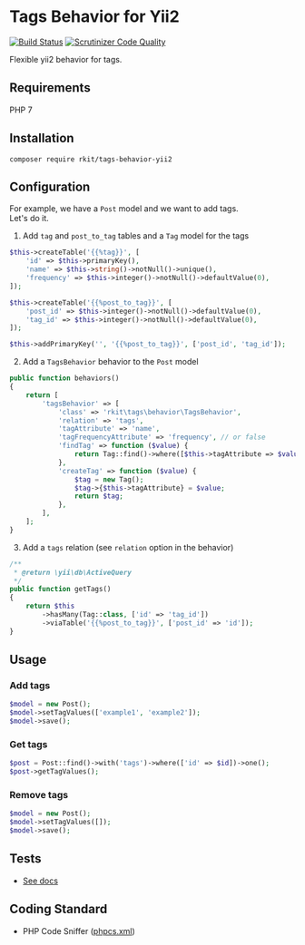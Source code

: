 # Tags Behavior for Yii2

[![Build Status](https://travis-ci.org/rkit/tags-behavior-yii2.svg?branch=master)](https://travis-ci.org/rkit/tags-behavior-yii2)
[![Scrutinizer Code Quality](https://scrutinizer-ci.com/g/rkit/tags-behavior-yii2/badges/quality-score.png?b=master)](https://scrutinizer-ci.com/g/rkit/tags-behavior-yii2/?branch=master)

Flexible yii2 behavior for tags.

## Requirements

PHP 7

## Installation

```
composer require rkit/tags-behavior-yii2
```

## Configuration

For example, we have a `Post` model and we want to add tags.  
Let's do it.

1. Add `tag` and `post_to_tag` tables and a `Tag` model for the tags

```php
$this->createTable('{{%tag}}', [
    'id' => $this->primaryKey(),
    'name' => $this->string()->notNull()->unique(),
    'frequency' => $this->integer()->notNull()->defaultValue(0),
]);

$this->createTable('{{%post_to_tag}}', [
    'post_id' => $this->integer()->notNull()->defaultValue(0),
    'tag_id' => $this->integer()->notNull()->defaultValue(0),
]);

$this->addPrimaryKey('', '{{%post_to_tag}}', ['post_id', 'tag_id']);
```

2. Add a `TagsBehavior` behavior to the `Post` model

```php
public function behaviors()
{
    return [
        'tagsBehavior' => [
            'class' => 'rkit\tags\behavior\TagsBehavior',
            'relation' => 'tags',
            'tagAttribute' => 'name',
            'tagFrequencyAttribute' => 'frequency', // or false
            'findTag' => function ($value) {
                return Tag::find()->where([$this->tagAttribute => $value])->one();
            },
            'createTag' => function ($value) {
                $tag = new Tag();
                $tag->{$this->tagAttribute} = $value;
                return $tag;
            },
        ],
    ];
}
```

3. Add a `tags` relation (see `relation` option in the behavior)

```php
/**
 * @return \yii\db\ActiveQuery
 */
public function getTags()
{
    return $this
        ->hasMany(Tag::class, ['id' => 'tag_id'])
        ->viaTable('{{%post_to_tag}}', ['post_id' => 'id']);
}
```

## Usage

### Add tags

```php
$model = new Post();
$model->setTagValues(['example1', 'example2']);
$model->save();
```

### Get tags

```php
$post = Post::find()->with('tags')->where(['id' => $id])->one();
$post->getTagValues();
```

### Remove tags

```php
$model = new Post();
$model->setTagValues([]);
$model->save();
```

## Tests

- [See docs](/tests/#tests)

## Coding Standard

- PHP Code Sniffer ([phpcs.xml](./phpcs.xml))
